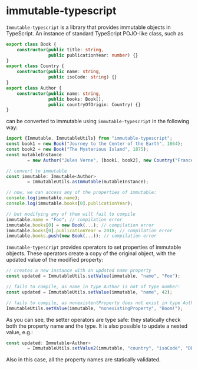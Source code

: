 # immutable-typescript
`Immutable-typescript` is a library that provides immutable objects in TypeScript.
An instance of standard TypeScript POJO-like class, such as
```typescript
export class Book {
    constructor(public title: string,
                public publicationYear: number) {}
}
export class Country {
    constructor(public name: string,
                public isoCode: string) {}
}
export class Author {
    constructor(public name: string,
                public books: Book[],
                public countryOfOrigin: Country) {}
}
```
can be converted to immutable using `immutable-typescript` in the following way:
```typescript
import {Immutable, ImmutableUtils} from "immutable-typescript";
const book1 = new Book("Journey to the Center of the Earth", 1864);
const book2 = new Book("The Mysterious Island", 1875);
const mutableInstance
        = new Author("Jules Verne", [book1, book2], new Country("France", "FR"));

// convert to immutable
const immutable: Immutable<Author>
        = ImmutableUtils.asImmutable(mutableInstance);

// now, we can access any of the properties of immutable:
console.log(immutable.name);
console.log(immutable.books[0].publicationYear);

// but modifying any of them will fail to compile
immutable.name = "Foo"; // compilation error
immutable.books[0] = new Book(...); // compilation error
immutable.books[0].publicationYear = 2018; // compilation error
immutable.books.push(new Book(...)); // compilation error
```

`Immutable-typescript` provides operators to set properties of immutable objects. These operators create a copy of the original object,
with the updated value of the modified property:
```typescript
// creates a new instance with an updated name property
const updated = ImmutableUtils.setValue(immutable, "name", "Foo");

// fails to compile, as name in type Author is not of type number:
const updated = ImmutableUtils.setValue(immutable, "name", 42);

// fails to compile, as nonexistentProperty does not exist in type Author:
ImmutableUtils.setValue(immutable, "nonexistingProperty", "Boom!");

```
As you can see, the setter operators are type safe: they statically check both the property name and the type.
It is also possible to update a nested value, e.g.:
```typescript
const updated: Immutable<Author>
        = ImmutableUtils.setValue2(immutable, "country", "isoCode", "DE");
```
Also in this case, all the property names are statically validated.
